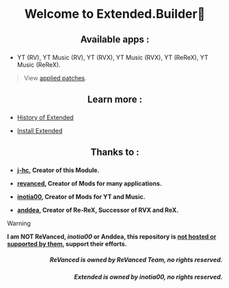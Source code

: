 # <p align="center"> Welcome to Extended.Builder🔧

## <p align="center"> Available apps :
- YT (RV), YT Music (RV), YT (RVX), YT Music (RVX), YT (ReReX), YT Music (ReReX).
> View [applied patches](https://github.com/kevinr99089/Extended.Builder/blob/main/config.toml).

## <p align="center"> Learn more :
- [History of Extended](https://github.com/kevinr99089/Extended.Builder/blob/main/history.md)

- [Install Extended](https://github.com/kevinr99089/Extended.Builder/blob/main/install.md)

## <p align="center"> Thanks to :
- **[j-hc](https://github.com/j-hc), Creator of this Module.**

- **[revanced](https://github.com/ReVanced), Creator of Mods for many applications.**

- **[inotia00](https://github.com/inotia00), Creator of Mods for YT and Music.**

- **[anddea](https://github.com/anddea), Creator of Re-ReX, Successor of RVX and ReX.**

> [!WARNING]
> **I am NOT ReVanced, ***inotia00*** or Anddea, this repository is [not hosted or supported by them](https://github.com/kevinr99089/Extended.Builder/blob/main/history.md#-warning-), support their efforts.**

##### <p align="right"> **ReVanced is owned by ReVanced Team, no rights reserved.**
##### <p align="right"> **Extended is owned by ***inotia00***, no rights reserved.**
